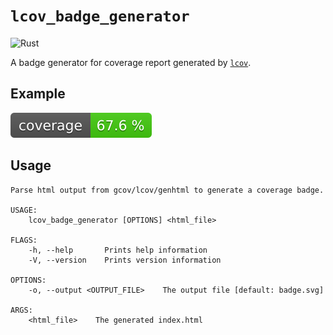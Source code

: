 # `lcov_badge_generator`

![Rust](https://github.com/romainreignier/lcov_badge_generator/workflows/Rust/badge.svg)

A badge generator for coverage report generated by [`lcov`](http://ltp.sourceforge.net/coverage/lcov.php).

## Example

![badge](assets/badge.svg)

## Usage

```
Parse html output from gcov/lcov/genhtml to generate a coverage badge.

USAGE:
    lcov_badge_generator [OPTIONS] <html_file>

FLAGS:
    -h, --help       Prints help information
    -V, --version    Prints version information

OPTIONS:
    -o, --output <OUTPUT_FILE>    The output file [default: badge.svg]

ARGS:
    <html_file>    The generated index.html
```
